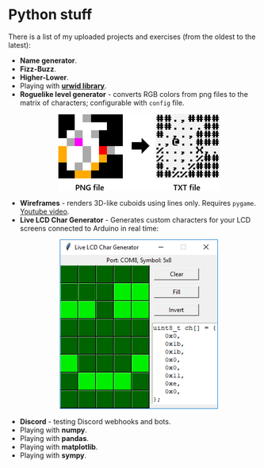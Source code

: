 # Python stuff

There is a list of my uploaded projects and exercises (from the oldest to the latest):

- **Name generator**.
- **Fizz-Buzz**.
- **Higher-Lower**.
- Playing with **[urwid library](http://urwid.org/)**.
- **Roguelike level generator** - converts RGB colors from png files to the matrix of characters; configurable with `config` file.
	<p align="center"><img src="05-roguelike-level-generator/preview.png"></p>
- **Wireframes** - renders 3D-like cuboids using lines only. Requires `pygame`. [Youtube video](https://www.youtube.com/watch?v=v5iYH_Vy54U).
- **Live LCD Char Generator** - Generates custom characters for your LCD screens connected to Arduino in real time:
	<p align="center"><img src="live-lcd-char-generator/preview.png"></p>
- **Discord** - testing Discord webhooks and bots.
- Playing with **numpy**.
- Playing with **pandas**.
- Playing with **matplotlib**.
- Playing with **sympy**.